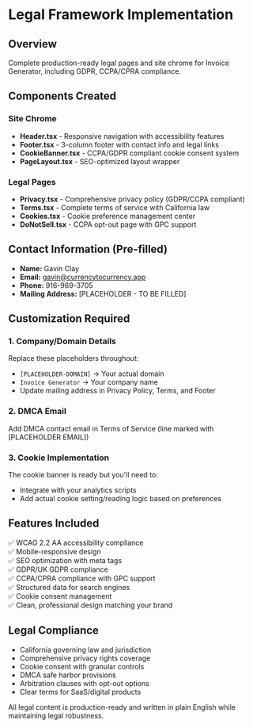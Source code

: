 # Legal Framework Implementation

## Overview
Complete production-ready legal pages and site chrome for Invoice Generator, including GDPR, CCPA/CPRA compliance.

## Components Created

### Site Chrome
- **Header.tsx** - Responsive navigation with accessibility features
- **Footer.tsx** - 3-column footer with contact info and legal links  
- **CookieBanner.tsx** - CCPA/GDPR compliant cookie consent system
- **PageLayout.tsx** - SEO-optimized layout wrapper

### Legal Pages
- **Privacy.tsx** - Comprehensive privacy policy (GDPR/CCPA compliant)
- **Terms.tsx** - Complete terms of service with California law
- **Cookies.tsx** - Cookie preference management center
- **DoNotSell.tsx** - CCPA opt-out page with GPC support

## Contact Information (Pre-filled)
- **Name:** Gavin Clay
- **Email:** gavin@currencytocurrency.app  
- **Phone:** 916-969-3705
- **Mailing Address:** [PLACEHOLDER - TO BE FILLED]

## Customization Required

### 1. Company/Domain Details
Replace these placeholders throughout:
- `[PLACEHOLDER-DOMAIN]` → Your actual domain
- `Invoice Generator` → Your company name
- Update mailing address in Privacy Policy, Terms, and Footer

### 2. DMCA Email
Add DMCA contact email in Terms of Service (line marked with [PLACEHOLDER EMAIL])

### 3. Cookie Implementation
The cookie banner is ready but you'll need to:
- Integrate with your analytics scripts
- Add actual cookie setting/reading logic based on preferences

## Features Included

✅ WCAG 2.2 AA accessibility compliance  
✅ Mobile-responsive design  
✅ SEO optimization with meta tags  
✅ GDPR/UK GDPR compliance  
✅ CCPA/CPRA compliance with GPC support  
✅ Structured data for search engines  
✅ Cookie consent management  
✅ Clean, professional design matching your brand  

## Legal Compliance
- California governing law and jurisdiction
- Comprehensive privacy rights coverage
- Cookie consent with granular controls
- DMCA safe harbor provisions
- Arbitration clauses with opt-out options
- Clear terms for SaaS/digital products

All legal content is production-ready and written in plain English while maintaining legal robustness.